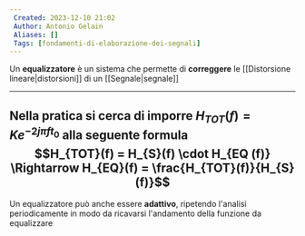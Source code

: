 ```yaml
---
 Created: 2023-12-10 21:02
 Author: Antonio Gelain
 Aliases: []
 Tags: [fondamenti-di-elaborazione-dei-segnali]
---
```


Un **equalizzatore** è un sistema che permette di **correggere** le [[Distorsione lineare|distorsioni]] di un [[Segnale|segnale]]

---

Nella pratica si cerca di imporre $H_{TOT}(f) = Ke^{-2j \pi f t_{0}}$ alla seguente formula
$$H_{TOT}(f) = H_{S}(f) \cdot H_{EQ (f)} \Rightarrow H_{EQ}(f) = \frac{H_{TOT}(f)}{H_{S}(f)}$$
---

Un equalizzatore può anche essere **adattivo**, ripetendo l'analisi periodicamente in modo da ricavarsi l'andamento della funzione da equalizzare